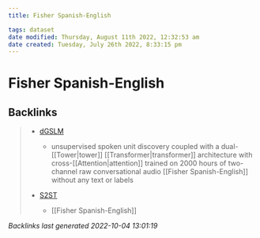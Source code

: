 ```yaml
---
title: Fisher Spanish-English

tags: dataset 
date modified: Thursday, August 11th 2022, 12:32:53 am
date created: Tuesday, July 26th 2022, 8:33:15 pm
---
```


# Fisher Spanish-English

## Backlinks

> - [dGSLM](dGSLM.md)
>   - unsupervised spoken unit discovery coupled with a dual-[[Tower|tower]] [[Transformer|transformer]] architecture with cross-[[Attention|attention]] trained on 2000 hours of two-channel raw conversational audio [[Fisher Spanish-English]] without any text or labels
>    
> - [S2ST](S2ST.md)
>   - [[Fisher Spanish-English]]

_Backlinks last generated 2022-10-04 13:01:19_
